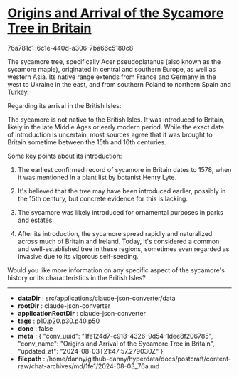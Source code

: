 # [Origins and Arrival of the Sycamore Tree in Britain](https://claude.ai/chat/1fe124d7-c918-4326-9d54-1dee8f206785)

76a781c1-6c1e-440d-a306-7ba66c5180c8

 The sycamore tree, specifically Acer pseudoplatanus (also known as the sycamore maple), originated in central and southern Europe, as well as western Asia. Its native range extends from France and Germany in the west to Ukraine in the east, and from southern Poland to northern Spain and Turkey.

Regarding its arrival in the British Isles:

The sycamore is not native to the British Isles. It was introduced to Britain, likely in the late Middle Ages or early modern period. While the exact date of introduction is uncertain, most sources agree that it was brought to Britain sometime between the 15th and 16th centuries.

Some key points about its introduction:

1. The earliest confirmed record of sycamore in Britain dates to 1578, when it was mentioned in a plant list by botanist Henry Lyte.

2. It's believed that the tree may have been introduced earlier, possibly in the 15th century, but concrete evidence for this is lacking.

3. The sycamore was likely introduced for ornamental purposes in parks and estates.

4. After its introduction, the sycamore spread rapidly and naturalized across much of Britain and Ireland. Today, it's considered a common and well-established tree in these regions, sometimes even regarded as invasive due to its vigorous self-seeding.

Would you like more information on any specific aspect of the sycamore's history or its characteristics in the British Isles?

---

* **dataDir** : src/applications/claude-json-converter/data
* **rootDir** : claude-json-converter
* **applicationRootDir** : claude-json-converter
* **tags** : p10.p20.p30.p40.p50
* **done** : false
* **meta** : {
  "conv_uuid": "1fe124d7-c918-4326-9d54-1dee8f206785",
  "conv_name": "Origins and Arrival of the Sycamore Tree in Britain",
  "updated_at": "2024-08-03T21:47:57.279030Z"
}
* **filepath** : /home/danny/github-danny/hyperdata/docs/postcraft/content-raw/chat-archives/md/1fe1/2024-08-03_76a.md